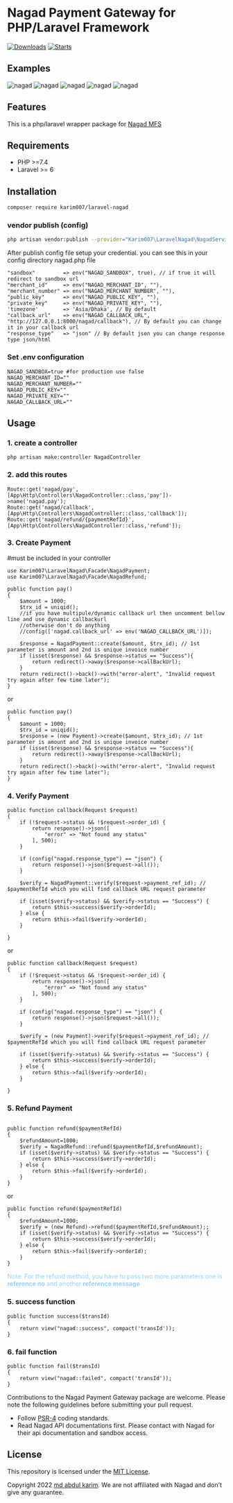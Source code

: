 # Nagad Payment Gateway for PHP/Laravel Framework

[![Downloads](https://img.shields.io/packagist/dt/karim007/laravel-nagad)](https://packagist.org/packages/karim007/laravel-nagad)
[![Starts](https://img.shields.io/packagist/stars/karim007/laravel-nagad)](https://packagist.org/packages/karim007/laravel-nagad)


## Examples
![nagad](examples/nagad.png)
![nagad](examples/nagad2.png)
![nagad](examples/nagad3.png)
![nagad](examples/nagad4.png)
![nagad](examples/nagad5.png)
## Features

This is a php/laravel wrapper package for [Nagad MFS](https://nagad.com.bd/)

## Requirements

- PHP >=7.4
- Laravel >= 6


## Installation

```bash
composer require karim007/laravel-nagad
```

### vendor publish (config)

```bash
php artisan vendor:publish --provider="Karim007\LaravelNagad\NagadServiceProvider"
```

After publish config file setup your credential. you can see this in your config directory nagad.php file

```
"sandbox"         => env("NAGAD_SANDBOX", true), // if true it will redirect to sandbox url
"merchant_id"     => env("NAGAD_MERCHANT_ID", ""), 
"merchant_number" => env("NAGAD_MERCHANT_NUMBER", ""),
"public_key"      => env("NAGAD_PUBLIC_KEY", ""),
"private_key"     => env("NAGAD_PRIVATE_KEY", ""),
'timezone'        => 'Asia/Dhaka', // By default 
"callback_url"    => env("NAGAD_CALLBACK_URL", "http://127.0.0.1:8000/nagad/callback"), // By default you can change it in your callback url
"response_type"   => "json" // By default json you can change response type json/html 
```

### Set .env configuration

```
NAGAD_SANDBOX=true #for production use false
NAGAD_MERCHANT_ID=""
NAGAD_MERCHANT_NUMBER=""
NAGAD_PUBLIC_KEY=""
NAGAD_PRIVATE_KEY=""
NAGAD_CALLBACK_URL=""
```

## Usage
### 1. create a controller
```
php artisan make:controller NagadController
```

### 2. add this routes
```
Route::get('nagad/pay',[App\Http\Controllers\NagadController::class,'pay'])->name('nagad.pay');
Route::get('nagad/callback', [App\Http\Controllers\NagadController::class,'callback']);
Route::get('nagad/refund/{paymentRefId}', [App\Http\Controllers\NagadController::class,'refund']);

```

### 3. Create Payment

#must be included in your controller
```
use Karim007\LaravelNagad\Facade\NagadPayment;
use Karim007\LaravelNagad\Facade\NagadRefund;
```


```
public function pay()
{
    $amount = 1000;
    $trx_id = uniqid();
    //if you have multipule/dynamic callback url then uncomment bellow line and use dynamic callbackurl
    //otherwise don't do anything
    //config(['nagad.callback_url' => env('NAGAD_CALLBACK_URL')]);
    
    $response = NagadPayment::create($amount, $trx_id); // 1st parameter is amount and 2nd is unique invoice number
    if (isset($response) && $response->status == "Success"){
        return redirect()->away($response->callBackUrl);
    }
    return redirect()->back()->with("error-alert", "Invalid request try again after few time later");
}
```
or

```
public function pay()
{
    $amount = 1000;
    $trx_id = uniqid();
    $response = (new Payment)->create($amount, $trx_id); // 1st parameter is amount and 2nd is unique invoice number
    if (isset($response) && $response->status == "Success"){
        return redirect()->away($response->callBackUrl);
    }
    return redirect()->back()->with("error-alert", "Invalid request try again after few time later");
}
```


### 4. Verify Payment

```
public function callback(Request $request)
{
    if (!$request->status && !$request->order_id) {
        return response()->json([
            "error" => "Not found any status"
        ], 500);
    }

    if (config("nagad.response_type") == "json") {
        return response()->json($request->all());
    }

    $verify = NagadPayment::verify($request->payment_ref_id); // $paymentRefId which you will find callback URL request parameter

    if (isset($verify->status) && $verify->status == "Success") {
        return $this->success($verify->orderId);
    } else {
        return $this->fail($verify->orderId);
    }

}
```

or

```
public function callback(Request $request)
{
    if (!$request->status && !$request->order_id) {
        return response()->json([
            "error" => "Not found any status"
        ], 500);
    }

    if (config("nagad.response_type") == "json") {
        return response()->json($request->all());
    }

    $verify = (new Payment)->verify($request->payment_ref_id); // $paymentRefId which you will find callback URL request parameter

    if (isset($verify->status) && $verify->status == "Success") {
        return $this->success($verify->orderId);
    } else {
        return $this->fail($verify->orderId);
    }

}
```

### 5. Refund Payment

```

public function refund($paymentRefId)
{
    $refundAmount=1000;
    $verify = NagadRefund::refund($paymentRefId,$refundAmount);
    if (isset($verify->status) && $verify->status == "Success") {
        return $this->success($verify->orderId);
    } else {
        return $this->fail($verify->orderId);
    }
}

```

or

```
public function refund($paymentRefId)
{
    $refundAmount=1000;
    $verify = (new Refund)->refund($paymentRefId,$refundAmount);;
    if (isset($verify->status) && $verify->status == "Success") {
        return $this->success($verify->orderId);
    } else {
        return $this->fail($verify->orderId);
    }
}
```
<span style="color: #96d0ff">Note: For the refund method, you have to pass two more parameters one is <b>reference no</b> and another
<b>reference message</b></span>

### 5. success function
```
public function success($transId)
{
    return view("nagad::success", compact('transId'));
}
```

### 6. fail function
```
public function fail($transId)
{
    return view("nagad::failed", compact('transId'));
}
```


Contributions to the Nagad Payment Gateway package are welcome. Please note the following guidelines before submitting your pull
request.

- Follow [PSR-4](http://www.php-fig.org/psr/psr-4/) coding standards.
- Read Nagad API documentations first. Please contact with Nagad for their api documentation and sandbox access.

## License

This repository is licensed under the [MIT License](http://opensource.org/licenses/MIT).

Copyright 2022 [md abdul karim](https://github.com/karim-007). We are not affiliated with Nagad and don't give any guarantee. 
